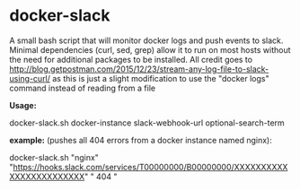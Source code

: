 # docker-slack
A small bash script that will monitor docker logs and push events to slack.
Minimal dependencies (curl, sed, grep) allow it to run on most hosts without the need for additional packages to be installed.  All credit goes to http://blog.getpostman.com/2015/12/23/stream-any-log-file-to-slack-using-curl/ as this is just a slight modification to use the "docker logs" command instead of reading from a file

**Usage:**

docker-slack.sh docker-instance slack-webhook-url optional-search-term

**example:** (pushes all 404 errors from a docker instance named nginx):

docker-slack.sh "nginx" "https://hooks.slack.com/services/T00000000/B00000000/XXXXXXXXXXXXXXXXXXXXXXXX" " 404 "
